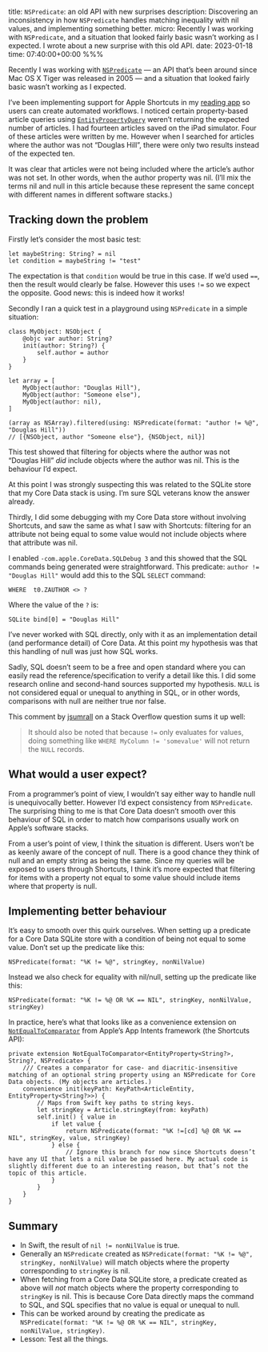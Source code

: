 title: `NSPredicate`: an old API with new surprises
description: Discovering an inconsistency in how `NSPredicate` handles matching inequality with nil values, and implementing something better.
micro: Recently I was working with `NSPredicate`, and a situation that looked fairly basic wasn’t working as I expected. I wrote about a new surprise with this old API.
date: 2023-01-18
time: 07:40:00+00:00
%%%

Recently I was working with [`NSPredicate`](https://developer.apple.com/documentation/foundation/nspredicate) — an API that’s been around since Mac OS X Tiger was released in 2005 — and a situation that looked fairly basic wasn’t working as I expected.

I’ve been implementing support for Apple Shortcuts in my [reading app](/reading-app/) so users can create automated workflows. I noticed certain property-based article queries using [`EntityPropertyQuery`](https://developer.apple.com/documentation/appintents/entitypropertyquery) weren’t returning the expected number of articles. I had fourteen articles saved on the iPad simulator. Four of these articles were written by me. However when I searched for articles where the author was not “Douglas Hill”, there were only two results instead of the expected ten.

It was clear that articles were not being included where the article’s author was not set. In other words, when the author property was nil. (I’ll mix the terms nil and null in this article because these represent the same concept with different names in different software stacks.)

## Tracking down the problem

Firstly let’s consider the most basic test:

<pre><code class="hljs"><span class="hljs-keyword">let</span> maybeString: <span class="hljs-type">String?</span> = <span class="hljs-literal">nil</span>
<span class="hljs-keyword">let</span> condition = maybeString != <span class="hljs-string">"test"</span></code></pre>

The expectation is that `condition` would be true in this case. If we’d used `==`, then the result would clearly be false. However this uses `!=` so we expect the opposite. Good news: this is indeed how it works!

Secondly I ran a quick test in a playground using `NSPredicate` in a simple situation:

<pre><code class="hljs"><span class="hljs-class"><span class="hljs-keyword">class</span> <span class="hljs-title">MyObject</span>: <span class="hljs-title">NSObject</span> </span>{
    <span class="hljs-meta">@objc</span> <span class="hljs-keyword">var</span> author: <span class="hljs-type">String?</span>
   <span class="hljs-attribute"> init</span>(author: <span class="hljs-type">String?</span>) {
        <span class="hljs-keyword">self</span>.<span class="hljs-attribute">author</span> = author
    }
}

<span class="hljs-keyword">let</span> array = [
   <span class="hljs-attribute"> MyObject</span>(author: <span class="hljs-string">"Douglas Hill"</span>),
   <span class="hljs-attribute"> MyObject</span>(author: <span class="hljs-string">"Someone else"</span>),
   <span class="hljs-attribute"> MyObject</span>(author: <span class="hljs-literal">nil</span>),
]

(array <span class="hljs-keyword">as</span> <span class="hljs-type">NSArray</span>).<span class="hljs-attribute">filtered</span>(using:<span class="hljs-attribute"> NSPredicate</span>(format: <span class="hljs-string">"author != %@"</span>, <span class="hljs-string">"Douglas Hill"</span>))
<span class="hljs-comment">// [{NSObject, author "Someone else"}, {NSObject, nil}]</span></code></pre>

This test showed that filtering for objects where the author was not “Douglas Hill” *did* include objects where the author was nil. This is the behaviour I’d expect.

At this point I was strongly suspecting this was related to the SQLite store that my Core Data stack is using. I’m sure SQL veterans know the answer already.

Thirdly, I did some debugging with my Core Data store without involving Shortcuts, and saw the same as what I saw with Shortcuts: filtering for an attribute not being equal to some value would not include objects where that attribute was nil.

I enabled `-com.apple.CoreData.SQLDebug 3` and this showed that the SQL commands being generated were straightforward. This predicate: `author != "Douglas Hill"` would add this to the SQL `SELECT` command:

<pre><code class="hljs"><span class="hljs-type">WHERE</span>  t0.<span class="hljs-attribute">ZAUTHOR</span> &lt;&gt; ?</code></pre>

Where the value of the `?` is:

<pre><code class="hljs"><span class="hljs-type">SQLite</span> bind[<span class="hljs-number">0</span>] = <span class="hljs-string">"Douglas Hill"</span></code></pre>

I’ve never worked with SQL directly, only with it as an implementation detail (and performance detail) of Core Data. At this point my hypothesis was that this handling of null was just how SQL works.

Sadly, SQL doesn’t seem to be a free and open standard where you can easily read the reference/specification to verify a detail like this. I did some research online and second-hand sources supported my hypothesis. `NULL` is not considered equal or unequal to anything in SQL, or in other words, comparisons with null are neither true nor false.

This comment by [jsumrall](https://stackoverflow.com/questions/5658457/not-equal-operator-on-null) on a Stack Overflow question sums it up well:

> It should also be noted that because `!=` only evaluates for values, doing something like `WHERE MyColumn != 'somevalue'` will not return the `NULL` records.

## What would a user expect?

From a programmer’s point of view, I wouldn’t say either way to handle null is unequivocally better. However I‘d expect consistency from `NSPredicate`. The surprising thing to me is that Core Data doesn’t smooth over this behaviour of SQL in order to match how comparisons usually work on Apple’s software stacks.

From a user’s point of view, I think the situation is different. Users won’t be as keenly aware of the concept of null. There is a good chance they think of null and an empty string as being the same. Since my queries will be exposed to users through Shortcuts, I think it’s more expected that filtering for items with a property not equal to some value should include items where that property is null.

## Implementing better behaviour

It’s easy to smooth over this quirk ourselves. When setting up a predicate for a Core Data SQLite store with a condition of being not equal to some value. Don’t set up the predicate like this:

<pre><code class="hljs"><span class="hljs-type">NSPredicate</span>(format: <span class="hljs-string">"%K != %@"</span>, stringKey, nonNilValue)</code></pre>

Instead we also check for equality with nil/null, setting up the predicate like this:

<pre><code class="hljs"><span class="hljs-type">NSPredicate</span>(format: <span class="hljs-string">"%K != %@ OR %K == NIL"</span>, stringKey, nonNilValue, stringKey)</code></pre>

In practice, here’s what that looks like as a convenience extension on [`NotEqualToComparator`](https://developer.apple.com/documentation/appintents/notequaltocomparator) from Apple’s App Intents framework (the Shortcuts API):

<pre><code class="hljs"><span class="hljs-keyword">private</span> <span class="hljs-class"><span class="hljs-keyword">extension</span> <span class="hljs-title">NotEqualToComparator</span>&lt;<span class="hljs-title">EntityProperty</span>&lt;<span class="hljs-title">String</span>?&gt;, <span class="hljs-title">String</span>?, <span class="hljs-title">NSPredicate</span>&gt; </span>{
    <span class="hljs-comment">/// Creates a comparator for case- and diacritic-insensitive matching of an optional string property using an NSPredicate for Core Data objects. (My objects are articles.)</span>
    <span class="hljs-keyword">convenience</span><span class="hljs-attribute"> init</span>(keyPath: <span class="hljs-type">KeyPath</span>&lt;<span class="hljs-type">ArticleEntity</span>, <span class="hljs-type">EntityProperty</span>&lt;<span class="hljs-type">String?</span>&gt;&gt;) {
        <span class="hljs-comment">// Maps from Swift key paths to string keys.</span>
        <span class="hljs-keyword">let</span> stringKey = <span class="hljs-type">Article</span>.<span class="hljs-attribute">stringKey</span>(from: keyPath)
        <span class="hljs-keyword">self</span>.<span class="hljs-attribute">init</span>() { value <span class="hljs-keyword">in</span>
            <span class="hljs-keyword">if</span> <span class="hljs-keyword">let</span> value {
                <span class="hljs-keyword">return</span><span class="hljs-attribute"> NSPredicate</span>(format: <span class="hljs-string">"%K !=[cd] %@ OR %K == NIL"</span>, stringKey, value, stringKey)
            } <span class="hljs-keyword">else</span> {
                <span class="hljs-comment">// Ignore this branch for now since Shortcuts doesn’t have any UI that lets a nil value be passed here. My actual code is slightly different due to an interesting reason, but that’s not the topic of this article.</span>
            }
        }
    }
}</code></pre>

## Summary

- In Swift, the result of `nil != nonNilValue` is true.
- Generally an `NSPredicate` created as `NSPredicate(format: "%K != %@", stringKey, nonNilValue)` will match objects where the property corresponding to `stringKey` is nil.
- When fetching from a Core Data SQLite store, a predicate created as above will *not* match objects where the property corresponding to `stringKey` is nil. This is because Core Data directly maps the command to SQL, and SQL specifies that no value is equal or unequal to null.
- This can be worked around by creating the predicate as `NSPredicate(format: "%K != %@ OR %K == NIL", stringKey, nonNilValue, stringKey)`.
- Lesson: Test all the things.
